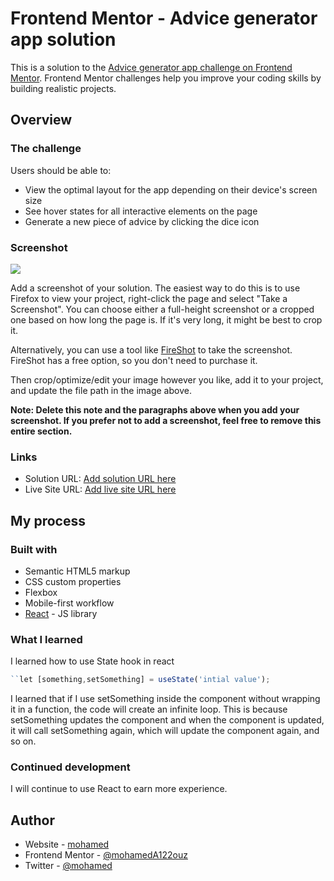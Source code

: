 # Frontend Mentor - Advice generator app solution

This is a solution to the [Advice generator app challenge on Frontend Mentor](https://www.frontendmentor.io/challenges/advice-generator-app-QdUG-13db). Frontend Mentor challenges help you improve your coding skills by building realistic projects.


## Overview

### The challenge

Users should be able to:

- View the optimal layout for the app depending on their device's screen size
- See hover states for all interactive elements on the page
- Generate a new piece of advice by clicking the dice icon

### Screenshot

![](./screenshot.jpg)

Add a screenshot of your solution. The easiest way to do this is to use Firefox to view your project, right-click the page and select "Take a Screenshot". You can choose either a full-height screenshot or a cropped one based on how long the page is. If it's very long, it might be best to crop it.

Alternatively, you can use a tool like [FireShot](https://getfireshot.com/) to take the screenshot. FireShot has a free option, so you don't need to purchase it. 

Then crop/optimize/edit your image however you like, add it to your project, and update the file path in the image above.

**Note: Delete this note and the paragraphs above when you add your screenshot. If you prefer not to add a screenshot, feel free to remove this entire section.**

### Links

- Solution URL: [Add solution URL here](https://your-solution-url.com)
- Live Site URL: [Add live site URL here](https://mohameda122ouz.github.io/coursera-work/advice/)

## My process

### Built with

- Semantic HTML5 markup
- CSS custom properties
- Flexbox
- Mobile-first workflow
- [React](https://reactjs.org/) - JS library


### What I learned

I learned how to use State hook in react

```js
``let [something,setSomething] = useState('intial value');
```
I learned that if I use setSomething inside the component without wrapping it in a function, the code will create an infinite loop. This is because setSomething updates the component and when the component is updated, it will call setSomething again, which will update the component again, and so on.
### Continued development

I will continue to use React to earn more experience.


## Author

- Website - [mohamed](https://mohameda122ouz.github.io/coursera-work/RAAM/)
- Frontend Mentor - [@mohamedA122ouz](https://www.frontendmentor.io/profile/mohamedA122ouz)
- Twitter - [@mohamed](https://www.twitter.com/Mo122ouz)



